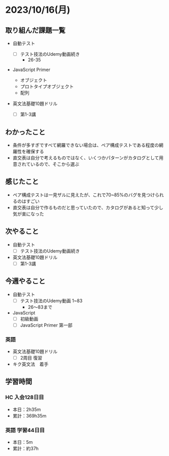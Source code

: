 # 2023/10/16(月)

## 取り組んだ課題一覧

- 自動テスト
  - [ ] テスト技法のUdemy動画続き
    - 26-35

- JavaScript Primer
  - オブジェクト
  - プロトタイプオブジェクト
  - 配列

- 英文法基礎10題ドリル
  - [ ] 第1-3講

## わかったこと

- 条件が多すぎですべて網羅できない場合は、ペア構成テストである程度の網羅性を確保する
- 直交表は自分で考えるものではなく、いくつかパターンがカタログとして用意されているので、そこから選ぶ

## 感じたこと

- ペア構成テストは一見ザルに見えたが、これで70~85%のバグを見つけられるのはすごい
- 直交表は自分で作るものだと思っていたので、カタログがあると知って少し気が楽になった

## 次やること

- 自動テスト
  - [ ] テスト技法のUdemy動画続き

- 英文法基礎10題ドリル
  - [ ] 第1-3講

## 今週やること

- 自動テスト
  - [ ] テスト技法のUdemy動画 1~83
    - 26〜83まで

- JavaScript
  - [ ] 初級動画
  - [ ] JavaScript Primer 第一部

### 英語

- 英文法基礎10題ドリル
  - [ ] 2周目 復習

- キク英文法　着手

## 学習時間

### HC 入会128日目

- 本日：2h35m
- 累計：369h35m

### 英語 学習44日目

- 本日：5m
- 累計：約37h
